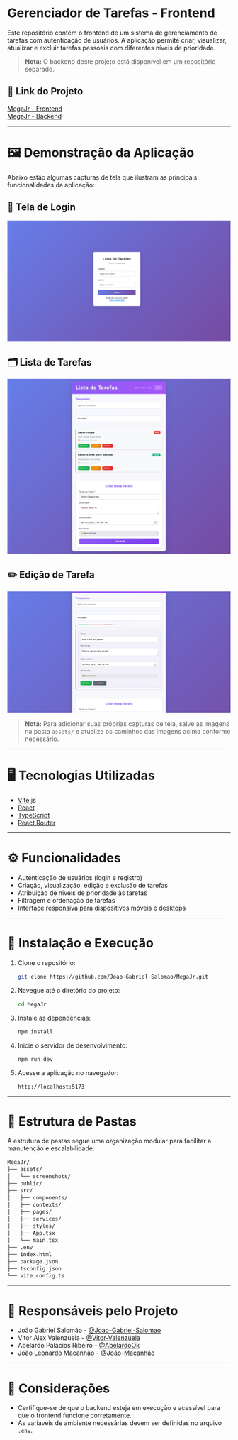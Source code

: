 # Gerenciador de Tarefas - Frontend

Este repositório contém o frontend de um sistema de gerenciamento de tarefas com autenticação de usuários. A aplicação permite criar, visualizar, atualizar e excluir tarefas pessoais com diferentes níveis de prioridade.

> **Nota:** O backend deste projeto está disponível em um repositório separado.

## 🔗 Link do Projeto

[MegaJr - Frontend](https://github.com/Joao-Gabriel-Salomao/MegaJr) <br>
[MegaJr - Backend](https://github.com/AbelardoOk/toDoList-Mega)

---

# 🖼️ Demonstração da Aplicação

Abaixo estão algumas capturas de tela que ilustram as principais funcionalidades da aplicação:

## 📌 Tela de Login

![oaicite:21](./assets/tela-login.png)

## 🗂️ Lista de Tarefas

![oaicite:25](./assets/lista-tarefas.png)

## ✏️ Edição de Tarefa

![oaicite:29](./assets/edicao-tarefa.png)

> **Nota:** Para adicionar suas próprias capturas de tela, salve as imagens na pasta `assets/` e atualize os caminhos das imagens acima conforme necessário.

---

# 🖥️ Tecnologias Utilizadas

- [Vite.js](https://vitejs.dev/)
- [React](https://reactjs.org/)
- [TypeScript](https://www.typescriptlang.org/)
- [React Router](https://reactrouter.com/)

---

# ⚙️ Funcionalidades

- Autenticação de usuários (login e registro)
- Criação, visualização, edição e exclusão de tarefas
- Atribuição de níveis de prioridade às tarefas
- Filtragem e ordenação de tarefas
- Interface responsiva para dispositivos móveis e desktops

---

# 🚀 Instalação e Execução

1. Clone o repositório:

   ```bash
   git clone https://github.com/Joao-Gabriel-Salomao/MegaJr.git
   ```

2. Navegue até o diretório do projeto:

   ```bash
   cd MegaJr
   ```

3. Instale as dependências:

   ```bash
   npm install
   ```

4. Inicie o servidor de desenvolvimento:

   ```bash
   npm run dev
   ```

5. Acesse a aplicação no navegador:
   ```
   http://localhost:5173
   ```

---

# 📁 Estrutura de Pastas

A estrutura de pastas segue uma organização modular para facilitar a manutenção e escalabilidade:

```
MegaJr/
├── assets/
│   └── screenshots/
├── public/
├── src/
│   ├── components/
│   ├── contexts/
│   ├── pages/
│   ├── services/
│   ├── styles/
│   ├── App.tsx
│   └── main.tsx
├── .env
├── index.html
├── package.json
├── tsconfig.json
└── vite.config.ts
```

---

# 👥 Responsáveis pelo Projeto

- João Gabriel Salomão - [@Joao-Gabriel-Salomao](https://github.com/Joao-Gabriel-Salomao)
- Vitor Alex Valenzuela - [@Vitor-Valenzuela](https://github.com/Vitor-Valenzuela)
- Abelardo Palácios Ribeiro - [@AbelardoOk](https://github.com/AbelardoOk)
- João Leonardo Macanhão - [@João-Macanhão]()

---

# 📌 Considerações

- Certifique-se de que o backend esteja em execução e acessível para que o frontend funcione corretamente.
- As variáveis de ambiente necessárias devem ser definidas no arquivo `.env`.
